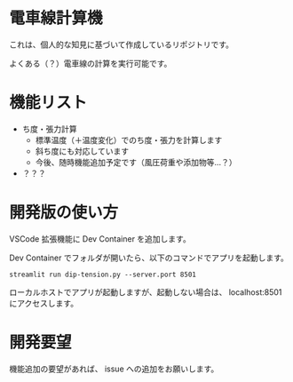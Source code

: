 # 電車線計算機

これは、個人的な知見に基づいて作成しているリポジトリです。

よくある（？）電車線の計算を実行可能です。

# 機能リスト

- ち度・張力計算
  - 標準温度（＋温度変化）でのち度・張力を計算します
  - 斜ち度にも対応しています
  - 今後、随時機能追加予定です（風圧荷重や添加物等…？）
- ？？？

# 開発版の使い方

VSCode 拡張機能に Dev Container を追加します。

Dev Container でフォルダが開いたら、以下のコマンドでアプリを起動します。

```
streamlit run dip-tension.py --server.port 8501
```

ローカルホストでアプリが起動しますが、起動しない場合は、 localhost:8501 にアクセスします。

# 開発要望

機能追加の要望があれば、 issue への追加をお願いします。
